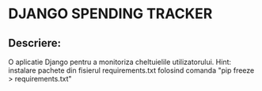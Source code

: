 # DJANGO SPENDING TRACKER
## Descriere:
O aplicatie Django pentru a monitoriza cheltuielile utilizatorului.
Hint: instalare pachete din fisierul requirements.txt folosind comanda "pip freeze > requirements.txt"